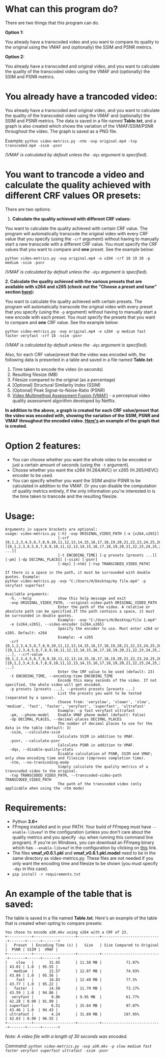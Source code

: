 # What can this program do?
There are two things that this program can do.

**Option 1:**

You already have a transcoded video and you want to compare its quality to the original using the VMAF and (optionally) the SSIM and PSNR metrics.

**Option 2:**

You already have a transcoded and original video, and you want to calculate the quality of the transcoded video using the VMAF and (optionally) the SSIM and PSNR metrics.

# You already have a trancoded video:

You already have a transcoded and original video, and you want to calculate the quality of the transcoded video using the VMAF and (optionally) the SSIM and PSNR metrics. The data is saved in a file named **Table.txt**, and a graph is also created which shows the variation of the VMAF/SSIM/PSNR throughout the video. The graph is saved as a PNG file.

Example: `python video-metrics.py -ntm -ovp original.mp4 -tvp transcoded.mp4 -ssim -psnr`

*(VMAF is calculated by default unless the `-dqs` argument is specified).*

# You want to trancode a video and calculate the quality achieved with different CRF values OR presets:
There are two options:

1. **Calculate the quality achieved with different CRF values:**

You want to calculate the quality achieved with certain CRF value. The program will automatically transcode the original video with every CRF value that you specify (using the `-crf` argument) without having to manually start a new transcode with a different CRF value. You must specify the CRF values that you want to compare and **one** preset. See the example below:

`python video-metrics.py -ovp original.mp4 -e x264 -crf 18 19 20 -p medium -ssim -psnr`

*(VMAF is calculated by default unless the `-dqs` argument is specified).*

**2. Calculate the quality achieved with the various presets that are available with x264 and x265 (check out the "Choose a preset and tune" section [here](https://trac.ffmpeg.org/wiki/Encode/H.264#FAQ)):**

You want to calculate the quality achieved with certain presets. The program will automatically transcode the original video with every preset that you specify (using the `-p` argument) without having to manually start a new encode with each preset. You must specify the presets that you want to compare and **one** CRF value. See the example below:

`python video-metrics.py -ovp original.mp4 -e x264 -p medium fast faster veryfast -crf 18 -ssim -psnr`

*(VMAF is calculated by default unless the `-dqs` argument is specified).*

Also, for each CRF value/preset that the video was encoded with, the following data is presented in a table and saved in a file named **Table.txt**:
1. Time taken to encode the video (in seconds)
2. Resulting filesize (MB)
3. Filesize compared to the original (as a percentage)
4. [Optional] Structural Similarity Index (SSIM) 
5. [Optional] Peak Signal-to-Noise-Ratio (PSNR)
6. [Video Multimethod Assessment Fusion (VMAF)](https://github.com/Netflix/vmaf) - a perceptual video quality assessment algorithm developed by Netflix.

**In addition to the above, a graph is created for each CRF value/preset that the video was encoded with, showing the variation of the SSIM, PSNR and VMAF throughout the encoded video. [Here's](example-graph.png) an example of the graph that is created.**

# Option 2 features:
- You can choose whether you want the whole video to be encoded or just a certain amount of seconds (using the `-t` argument).
- Choose whether you want the x264 (H.264/AVC) or x265 (H.265/HEVC) encoder to be used.
- You can specify whether you want the SSIM and/or PSNR to be calculated in addition to the VMAF. Or you can disable the computation of quality metrics entirely, if the only information you're interested in is the time taken to trancode and the resulting filesize.

# Usage:
```
Arguments in square brackets are optional:
usage: video-metrics.py [-h] -ovp ORIGINAL_VIDEO_PATH [-e {x264,x265}]
                        [-crf {0,1,2,3,4,5,6,7,8,9,10,11,12,13,14,15,16,17,18,19,20,21,22,23,24,25,26,27,28,29,30,31,32,33,34,35,36,37,38,39,40,41,42,43,44,45,46,47,48,49,50} [{0,1,2,3,4,5,6,7,8,9,10,11,12,13,14,15,16,17,18,19,20,21,22,23,24,25,26,27,28,29,30,31,32,33,34,35,36,37,38,39,40,41,42,43,44,45,46,47,48,49,50} ...]]
                        [-t ENCODING_TIME] [-p presets [presets ...]] [-pm] [-dp DECIMAL_PLACES] [-ssim] [-psnr]
                        [-dqs] [-ntm] [-tvp TRANSCODED_VIDEO_PATH]
                          
If there is a space in the path, it must be surrounded with double quotes. Example:
python video-metrics.py -ovp "C:/Users/H/Desktop/my file.mp4" -p veryfast superfast

Available arguments:
  -h, --help            show this help message and exit
  -ovp ORIGINAL_VIDEO_PATH, --original-video-path ORIGINAL_VIDEO_PATH
                        Enter the path of the video. A relative or absolute path can be specified.If the path contains a space, it must be surrounded in double quotes.
                        Example: -ovp "C:/Users/H/Desktop/file 1.mp4"
  -e {x264,x265}, --video-encoder {x264,x265}
                        Specify the encoder to use. Must enter x264 or x265. Default: x264
                        Example: -e x265
  -crf {0,1,2,3,4,5,6,7,8,9,10,11,12,13,14,15,16,17,18,19,20,21,22,23,24,25,26,27,28,29,30,31,32,33,34,35,36,37,38,39,40,41,42,43,44,45,46,47,48,49,50} [{0,1,2,3,4,5,6,7,8,9,10,11,12,13,14,15,16,17,18,19,20,21,22,23,24,25,26,27,28,29,30,31,32,33,34,35,36,37,38,39,40,41,42,43,44,45,46,47,48,49,50} ...], --crf-value {0,1,2,3,4,5,6,7,8,9,10,11,12,13,14,15,16,17,18,19,20,21,22,23,24,25,26,27,28,29,30,31,32,33,34,35,36,37,38,39,40,41,42,43,44,45,46,47,48,49,50} [{0,1,2,3,4,5,6,7,8,9,10,11,12,13,14,15,16,17,18,19,20,21,22,23,24,25,26,27,28,29,30,31,32,33,34,35,36,37,38,39,40,41,42,43,44,45,46,47,48,49,50} ...]
                        Enter the CRF value to be used (default: 23)
  -t ENCODING_TIME, --encoding-time ENCODING_TIME
                        Encode this many seconds of the video. If not specified, the whole video will get encoded.
  -p presets [presets ...], --presets presets [presets ...]
                        List the presets you want to be tested (separated by a space).
                        Choose from: 'veryslow', 'slower', 'slow', 'medium', 'fast', 'faster', 'veryfast', 'superfast', 'ultrafast'
                        Example: -p fast veryfast ultrafast
  -pm, --phone-model    Enable VMAF phone model (default: False)
  -dp DECIMAL_PLACES, --decimal-places DECIMAL_PLACES
                        The number of decimal places to use for the data in the table (default: 3)
  -ssim, --calculate-ssim
                        Calculate SSIM in addition to VMAF.
  -psnr, --calculate-psnr
                        Calculate PSNR in addition to VMAF.
  -dqs, --disable-quality-stats
                        Disable calculation of PSNR, SSIM and VMAF; only show encoding time and filesize (improves completion time).
  -ntm, --no-transcoding-mode
                        Simply calculate the quality metrics of a transcoded video to the original.
  -tvp TRANSCODED_VIDEO_PATH, --transcoded-video-path TRANSCODED_VIDEO_PATH
                        The path of the transcoded video (only applicable when using the -ntm mode)
```
# Requirements:
- Python **3.6+**
- FFmpeg installed and in your PATH. Your build of FFmpeg must have `--enable-libvmaf` in the configuration (unless you don't care about the quality metrics and you specify `-dqs` when running this command line program). If you're on Windows, you can download an FFmpeg binary which has `--enable-libvmaf` in the configuration by clicking on [this](http://learnffmpeg.s3.amazonaws.com/ffmpeg-vmaf-static-bin.zip) link.
- The files **vmaf_v0.6.1.pkl** and **vmaf_v0.6.1.pkl.model** need to be in the same directory as video-metrics.py. These files are not needed if you only want the encoding time and filesize to be shown (you must specify `-dqs` in this case).
- `pip install -r requirements.txt`

# An example of the table that is saved:
The table is saved in a file named **Table.txt**. Here's an example of the table that is created when opting to compare presets:
```
You chose to encode a30.mkv using x264 with a CRF of 23.
+-----------+-------------------+----------+---------------------------+-------+------+-------+
|   Preset  | Encoding Time (s) |   Size   | Size Compared to Original |  PSNR | SSIM |  VMAF |
+-----------+-------------------+----------+---------------------------+-------+------+-------+
|    slow   |       31.65       | 11.58 MB |           71.87%          | 43.81 | 1.0  | 95.55 |
|   medium  |       22.57       | 12.07 MB |           74.93%          | 43.84 | 1.0  | 95.56 |
|    fast   |       18.83       | 12.49 MB |           77.5%           | 43.77 | 1.0  | 95.22 |
|   faster  |       14.58       | 11.79 MB |           73.17%          | 43.59 | 1.0  | 94.86 |
|  veryfast |        9.06       | 9.95 MB  |           61.77%          | 42.28 | 0.99 | 91.99 |
| superfast |        6.51       | 15.64 MB |           97.07%          | 43.46 | 1.0  | 94.43 |
| ultrafast |        4.24       | 31.89 MB |          197.95%          | 42.63 | 0.99 | 96.55 |
+-----------+-------------------+----------+---------------------------+-------+------+-------+
```
*Note: A video file with a length of 30 seconds was encoded.*

*Command: `python video-metrics.py -ovp a30.mkv -p slow medium fast faster veryfast superfast ultrafast -ssim -psnr`*
